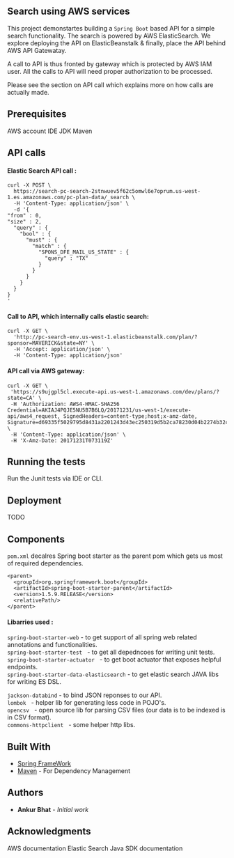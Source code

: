 ## Search using AWS services

This project demonstartes building a `Spring Boot` based API for a simple search functionality. The search is powered by AWS ElasticSearch. We explore deploying the API on ElasticBeanstalk & finally, place the API behind AWS API Gatewatay.

A call to API is thus fronted by gateway which is protected by AWS IAM user. All the calls to API will need proper authorization to be processed. 

Please see the section on API call which explains more on how calls are actually made.


## Prerequisites
AWS account
IDE
JDK
Maven


## API calls

#### Elastic Search API call : 
```
curl -X POST \
  https://search-pc-search-2stnwuev5f62c5omwl6e7oprum.us-west-1.es.amazonaws.com/pc-plan-data/_search \
  -H 'Content-Type: application/json' \
  -d '{
"from" : 0, 
"size" : 2,
  "query" : {
    "bool" : {
      "must" : {
        "match" : {
          "SPONS_DFE_MAIL_US_STATE" : {
            "query" : "TX"
          }
        }
      }
    }
  }
}
'
```

#### Call to API, which internally calls elastic search: 

```
curl -X GET \
  'http://pc-search-env.us-west-1.elasticbeanstalk.com/plan/?sponsor=MAVERICK&state=NY' \
  -H 'Accept: application/json' \
  -H 'Content-Type: application/json'
  ```
 
 #### API call via AWS gateway:
 
 ```
 curl -X GET \
  'https://s9ujgpl5cl.execute-api.us-west-1.amazonaws.com/dev/plans/?state=CA' \
  -H 'Authorization: AWS4-HMAC-SHA256 Credential=AKIAJ4PQJE5NU5B7B6LQ/20171231/us-west-1/execute-api/aws4_request, SignedHeaders=content-type;host;x-amz-date, Signature=d69335f5029795d8431a2201243d43ec250319d5b2ca78230d04b2274b32ce56' \
  -H 'Content-Type: application/json' \
  -H 'X-Amz-Date: 20171231T073119Z'
 ```
 
 ## Running the tests
Run the Junit tests via IDE or CLI.


## Deployment
TODO


## Components

`pom.xml` decalres Spring boot starter as the parent pom which gets us most of required dependencies. 

```
<parent>
  <groupId>org.springframework.boot</groupId>
  <artifactId>spring-boot-starter-parent</artifactId>
  <version>1.5.9.RELEASE</version>
  <relativePath/> 
</parent>

```

#### Libarries used :   
`spring-boot-starter-web`   - to get support of all spring web related annotations and functionalities.   
`spring-boot-starter-test`   - to get all depedncoes for writing unit tests.   
`spring-boot-starter-actuator`   - to get boot actuator that exposes helpful endpoints.       
`spring-boot-starter-data-elasticsearch`   - to get elastic search JAVA libs for writing ES DSL.  

`jackson-databind`  - to bind JSON reponses to our API.   
`lombok`   - helper lib for generating less code in POJO's.   
`opencsv`   - open source lib for parsing CSV files (our data is to be indexed is in CSV format).   
`commons-httpclient`   - some helper http libs.   


## Built With

* [Spring FrameWork](https://spring.io) 
* [Maven](https://maven.apache.org/) - For Dependency Management



## Authors

* **Ankur Bhat** - *Initial work*


## Acknowledgments

AWS documentation 
Elastic Search Java SDK documentation
